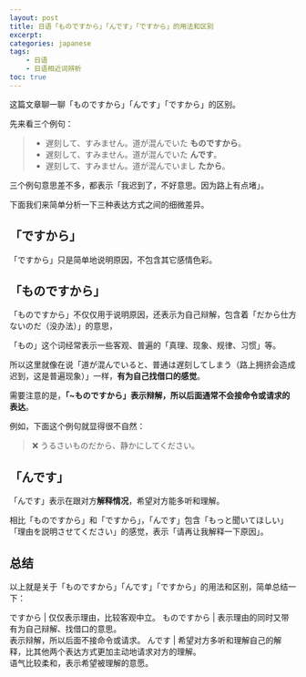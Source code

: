 ```yaml
---
layout: post
title: 日语「ものですから」「んです」「ですから」的用法和区别
excerpt:
categories: japanese
tags:
    - 日语
    - 日语相近词辨析
toc: true
---
```


这篇文章聊一聊「ものですから」「んです」「ですから」的区别。

先来看三个例句：

> * 遅刻して、すみません。道が混んでいた **ものですから**。
> * 遅刻して、すみません。道が混んでいた **んです**。
> * 遅刻して、すみません。道が混んでいまし **たから**。

三个例句意思差不多，都表示「我迟到了，不好意思。因为路上有点堵」。

下面我们来简单分析一下三种表达方式之间的细微差异。

## 「ですから」

「ですから」只是简单地说明原因，不包含其它感情色彩。

## 「ものですから」

「ものですから」不仅仅用于说明原因，还表示为自己辩解，包含着「だから仕方ないのだ<span class='more'><span class='more'>（没办法）</span></span>」的意思，

「もの」这个词经常表示一些客观、普遍的「真理、现象、规律、习惯」等。

所以这里就像在说「道が混んでいると、普通は遅刻してしまう<span class='more'><span class='more'>（路上拥挤会造成迟到，这是普遍现象）</span></span>」一样，**有为自己找借口的感觉**。

需要注意的是，**「~ものですから」表示辩解，所以后面通常不会接命令或请求的表达**。

例如，下面这个例句就显得很不自然：

> ❌ うるさいものだから、静かにしてください。

## 「んです」

「んです」表示在跟对方**解释情况**，希望对方能多听和理解。

相比「ものですから」和「ですから」，「んです」包含「もっと聞いてほしい」「理由を説明させてください」的感觉，表示「请再让我解释一下原因」。

## 总结

以上就是关于「ものですから」「んです」「ですから」的用法和区别，简单总结一下：

ですから | 仅仅表示理由，比较客观中立。
ものですから | 表示理由的同时又带有为自己辩解、找借口的意思。<br> 表示辩解，所以后面不接命令或请求。
んです | 希望对方多听和理解自己的解释，比其他两个表达方式更加主动地请求对方的理解。<br> 语气比较柔和，表示希望被理解的意愿。